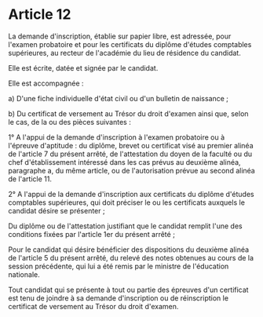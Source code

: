 # Article 12

La demande d'inscription, établie sur papier libre, est adressée, pour l'examen probatoire et pour les certificats du diplôme d'études comptables supérieures, au recteur de l'académie du lieu de résidence du candidat.

Elle est écrite, datée et signée par le candidat.

Elle est accompagnée :

a) D'une fiche individuelle d'état civil ou d'un bulletin de naissance ;

b) Du certificat de versement au Trésor du droit d'examen ainsi que, selon le cas, de la ou des pièces suivantes :

1° A l'appui de la demande d'inscription à l'examen probatoire ou à l'épreuve d'aptitude : du diplôme, brevet ou certificat visé au premier alinéa de l'article 7 du présent arrêté, de l'attestation du doyen de la faculté ou du chef d'établissement intéressé dans les cas prévus au deuxième alinéa, paragraphe a, du même article, ou de l'autorisation prévue au second alinéa de l'article 11.

2° A l'appui de la demande d'inscription aux certificats du diplôme d'études comptables supérieures, qui doit préciser le ou les certificats auxquels le candidat désire se présenter ;

Du diplôme ou de l'attestation justifiant que le candidat remplit l'une des conditions fixées par l'article 1er du présent arrêté ;

Pour le candidat qui désire bénéficier des dispositions du deuxième alinéa de l'article 5 du présent arrêté, du relevé des notes obtenues au cours de la session précédente, qui lui a été remis par le ministre de l'éducation nationale.

Tout candidat qui se présente à tout ou partie des épreuves d'un certificat est tenu de joindre à sa demande d'inscription ou de réinscription le certificat de versement au Trésor du droit d'examen.
